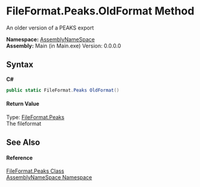 # FileFormat.Peaks.OldFormat Method 
 

An older version of a PEAKS export

**Namespace:**&nbsp;<a href="6bcc80ef-5cfd-db5f-1eb2-7297d1c16397">AssemblyNameSpace</a><br />**Assembly:**&nbsp;Main (in Main.exe) Version: 0.0.0.0

## Syntax

**C#**<br />
``` C#
public static FileFormat.Peaks OldFormat()
```


#### Return Value
Type: <a href="95952360-346f-6123-1094-b7f244704c71">FileFormat.Peaks</a><br />The fileformat

## See Also


#### Reference
<a href="95952360-346f-6123-1094-b7f244704c71">FileFormat.Peaks Class</a><br /><a href="6bcc80ef-5cfd-db5f-1eb2-7297d1c16397">AssemblyNameSpace Namespace</a><br />